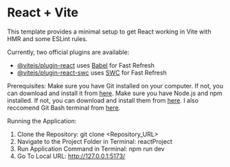 # React + Vite

This template provides a minimal setup to get React working in Vite with HMR and some ESLint rules.

Currently, two official plugins are available:

- [@vitejs/plugin-react](https://github.com/vitejs/vite-plugin-react/blob/main/packages/plugin-react/README.md) uses [Babel](https://babeljs.io/) for Fast Refresh
- [@vitejs/plugin-react-swc](https://github.com/vitejs/vite-plugin-react-swc) uses [SWC](https://swc.rs/) for Fast Refresh



Prerequisites:
Make sure you have Git installed on your computer. If not, you can download and install it from [here](https://git-scm.com/).
Make sure you have Node.js and npm installed. If not, you can download and install them from [here](https://nodejs.org/en).
I also reccomend Git Bash terminal from [here](https://git-scm.com/downloads).

Running the Application:
1. Clone the Repository:
   git clone <Repository_URL>
2. Navigate to the Project Folder in Terminal:
   reactProject
3. Run Application Command in Terminal:
   npm run dev
4. Go To Local URL:
   http://127.0.0.1:5173/
